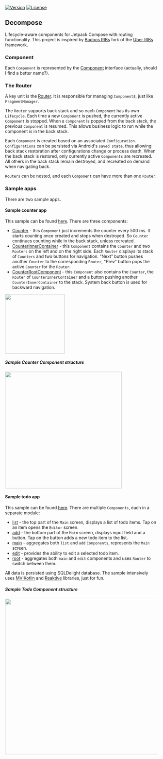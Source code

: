 [![Version](https://jitpack.io/v/arkivanov/decompose.svg)](https://jitpack.io/#arkivanov/decompose)
[![License](https://img.shields.io/badge/License-Apache%202.0-blue.svg)](http://www.apache.org/licenses/LICENSE-2.0)

## Decompose

Lifecycle-aware components for Jetpack Compose with routing functionality. This project is inspired by [Badoos RIBs](https://github.com/badoo/RIBs) fork of the [Uber RIBs](https://github.com/uber/RIBs) framework.

### Component

Each `Component` is represented by the [Component](https://github.com/arkivanov/Decompose/blob/master/decompose/src/main/java/com/arkivanov/decompose/Component.kt) interface (actually, should I find a better name?).

### The Router

A key unit is the [Router](https://github.com/arkivanov/Decompose/blob/master/decompose/src/main/java/com/arkivanov/decompose/Router.kt).
It is responsible for managing `Component`s, just like `FragmentManager`.

The `Router` supports back stack and so each `Component` has its own `Lifecycle`. Each time a new `Component` is pushed, the currently active `Component` is stopped. When a `Component` is popped from the back stack, the previous `Component` is resumed. This allows business logic to run while the component is in the back stack.

Each `Component` is created based on an associated `Configuration`. `Configurations` can be persisted via Android's `saved state`, thus allowing back stack restoration after configurations change or process death. When the back stack is restored, only currently active `Components` are recreated. All others in the back stack remain destroyed, and recreated on demand when navigating back.

`Routers` can be nested, and each `Component` can have more than one `Router`.

### Sample apps

There are two sample apps.

#### Sample counter app

This sample can be found [here](https://github.com/arkivanov/Decompose/tree/master/sample/counter/app).
There are three components: 
- [Counter](https://github.com/arkivanov/Decompose/blob/master/sample/counter/app/src/main/java/com/arkivanov/counter/app/Counter.kt) - this `Component` just increments the counter every 500 ms. It starts counting once created and stops when destroyed. So `Counter` continues counting while in the back stack, unless recreated.
- [CounterInnerContainer](https://github.com/arkivanov/Decompose/blob/master/sample/counter/app/src/main/java/com/arkivanov/counter/app/CounterInnerContainer.kt) - this `Component` contains the `Counter` and two `Routers` on the left and on the right side. Each `Router` displays its stack of `Counters` and two buttons for navigation. "Next" button pushes another `Counter` to the corresponding `Router`, "Prev" button pops the active `Counter` for the `Router`.
- [CounterRootComponent](https://github.com/arkivanov/Decompose/blob/master/sample/counter/app/src/main/java/com/arkivanov/counter/app/CounterRootContainer.kt) - this `Component` also contains the `Counter`, the `Router` of `CounterInnerContainer` and a button pushing another `CounterInnerContainer` to the stack. System back button is used for backward navigation.

<img src="https://raw.githubusercontent.com/arkivanov/Decompose/master/docs/media/SampleCounterDemo.gif" width="196">

##### Sample Counter Component structure 

<img src="https://raw.githubusercontent.com/arkivanov/Decompose/master/docs/media/SampleCounterStructure.png" width="384">

#### Sample todo app

This sample can be found [here](https://github.com/arkivanov/Decompose/tree/master/sample/todo).
There are multiple `Components`, each in a separate module:
- [list](https://github.com/arkivanov/Decompose/tree/master/sample/todo/list) - the top part of the `Main` screen, displays a list of todo items. Tap on an item opens the `Editor` screen.
- [add](https://github.com/arkivanov/Decompose/tree/master/sample/todo/add) - the bottom part of the `Main` screen, displays input field and a button. Tap on the button adds a new todo item to the list.
- [main](https://github.com/arkivanov/Decompose/tree/master/sample/todo/add) - aggregates both `list` and `add` `Components`, represents the `Main` screen.
- [edit](https://github.com/arkivanov/Decompose/tree/master/sample/todo/edit) - provides the ability to edit a selected todo item.
- [root](https://github.com/arkivanov/Decompose/tree/master/sample/todo/root) - aggregates both `main` and `edit` components and uses `Router` to switch between them.

All data is persisted using SQLDelight database. The sample intensively uses [MVIKotlin](https://github.com/arkivanov/MVIKotlin) and [Reaktive](https://github.com/badoo/Reaktive) libraries, just for fun.

##### Sample Todo Component structure 

<img src="https://raw.githubusercontent.com/arkivanov/Decompose/master/docs/media/SampleTodoStructure.png" width="512">

